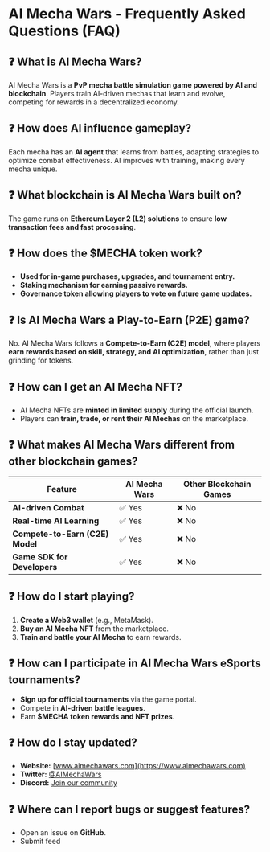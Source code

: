 # AI Mecha Wars - Frequently Asked Questions (FAQ)

## ❓ What is AI Mecha Wars?
AI Mecha Wars is a **PvP mecha battle simulation game powered by AI and blockchain**. Players train AI-driven mechas that learn and evolve, competing for rewards in a decentralized economy.

## ❓ How does AI influence gameplay?
Each mecha has an **AI agent** that learns from battles, adapting strategies to optimize combat effectiveness. AI improves with training, making every mecha unique.

## ❓ What blockchain is AI Mecha Wars built on?
The game runs on **Ethereum Layer 2 (L2) solutions** to ensure **low transaction fees and fast processing**.

## ❓ How does the $MECHA token work?
- **Used for in-game purchases, upgrades, and tournament entry.**
- **Staking mechanism for earning passive rewards.**
- **Governance token allowing players to vote on future game updates.**

## ❓ Is AI Mecha Wars a Play-to-Earn (P2E) game?
No. AI Mecha Wars follows a **Compete-to-Earn (C2E) model**, where players **earn rewards based on skill, strategy, and AI optimization**, rather than just grinding for tokens.

## ❓ How can I get an AI Mecha NFT?
- AI Mecha NFTs are **minted in limited supply** during the official launch.
- Players can **train, trade, or rent their AI Mechas** on the marketplace.

## ❓ What makes AI Mecha Wars different from other blockchain games?
| Feature | AI Mecha Wars | Other Blockchain Games |
|---------|--------------|------------------------|
| **AI-driven Combat** | ✅ Yes | ❌ No |
| **Real-time AI Learning** | ✅ Yes | ❌ No |
| **Compete-to-Earn (C2E) Model** | ✅ Yes | ❌ No |
| **Game SDK for Developers** | ✅ Yes | ❌ No |

## ❓ How do I start playing?
1. **Create a Web3 wallet** (e.g., MetaMask).
2. **Buy an AI Mecha NFT** from the marketplace.
3. **Train and battle your AI Mecha** to earn rewards.

## ❓ How can I participate in AI Mecha Wars eSports tournaments?
- **Sign up for official tournaments** via the game portal.
- Compete in **AI-driven battle leagues**.
- Earn **$MECHA token rewards and NFT prizes**.

## ❓ How do I stay updated?
- **Website:** [www.aimechawars.com](https://www.aimechawars.com)
- **Twitter:** [@AIMechaWars](https://twitter.com/AIMechaWars)
- **Discord:** [Join our community](https://discord.gg/AIMechaWars)

## ❓ Where can I report bugs or suggest features?
- Open an issue on **GitHub**.
- Submit feed
